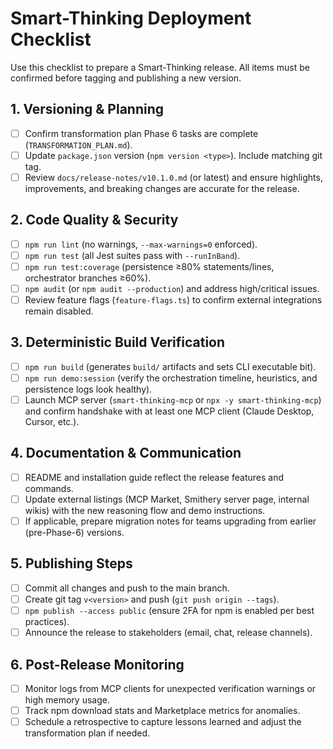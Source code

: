 # Smart-Thinking Deployment Checklist

Use this checklist to prepare a Smart-Thinking release. All items must be confirmed before tagging and publishing a new version.

## 1. Versioning & Planning
- [ ] Confirm transformation plan Phase 6 tasks are complete (`TRANSFORMATION_PLAN.md`).
- [ ] Update `package.json` version (`npm version <type>`). Include matching git tag.
- [ ] Review `docs/release-notes/v10.1.0.md` (or latest) and ensure highlights, improvements, and breaking changes are accurate for the release.

## 2. Code Quality & Security
- [ ] `npm run lint` (no warnings, `--max-warnings=0` enforced).
- [ ] `npm run test` (all Jest suites pass with `--runInBand`).
- [ ] `npm run test:coverage` (persistence ≥80% statements/lines, orchestrator branches ≥60%).
- [ ] `npm audit` (or `npm audit --production`) and address high/critical issues.
- [ ] Review feature flags (`feature-flags.ts`) to confirm external integrations remain disabled.

## 3. Deterministic Build Verification
- [ ] `npm run build` (generates `build/` artifacts and sets CLI executable bit).
- [ ] `npm run demo:session` (verify the orchestration timeline, heuristics, and persistence logs look healthy).
- [ ] Launch MCP server (`smart-thinking-mcp` or `npx -y smart-thinking-mcp`) and confirm handshake with at least one MCP client (Claude Desktop, Cursor, etc.).

## 4. Documentation & Communication
- [ ] README and installation guide reflect the release features and commands.
- [ ] Update external listings (MCP Market, Smithery server page, internal wikis) with the new reasoning flow and demo instructions.
- [ ] If applicable, prepare migration notes for teams upgrading from earlier (pre-Phase-6) versions.

## 5. Publishing Steps
- [ ] Commit all changes and push to the main branch.
- [ ] Create git tag `v<version>` and push (`git push origin --tags`).
- [ ] `npm publish --access public` (ensure 2FA for npm is enabled per best practices).
- [ ] Announce the release to stakeholders (email, chat, release channels).

## 6. Post-Release Monitoring
- [ ] Monitor logs from MCP clients for unexpected verification warnings or high memory usage.
- [ ] Track npm download stats and Marketplace metrics for anomalies.
- [ ] Schedule a retrospective to capture lessons learned and adjust the transformation plan if needed.

